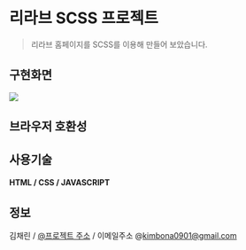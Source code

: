 # 리라브 SCSS 프로젝트

> 리라브 홈페이지를 SCSS를 이용해 만들어 보았습니다. 

## 구현화면
![](https://github.com/ChaeChaelini/scss-project/assets/142187098/b08207b9-f3dc-4cb4-9dc2-5a73b29928f5)

## 브라우저 호환성

## 사용기술
#### HTML / CSS / JAVASCRIPT

## 정보
김채린 / [@프로젝트 주소](https://github.com/ChaeChaelini/scss-project.git) / 이메일주소 @kimbona0901@gmail.com